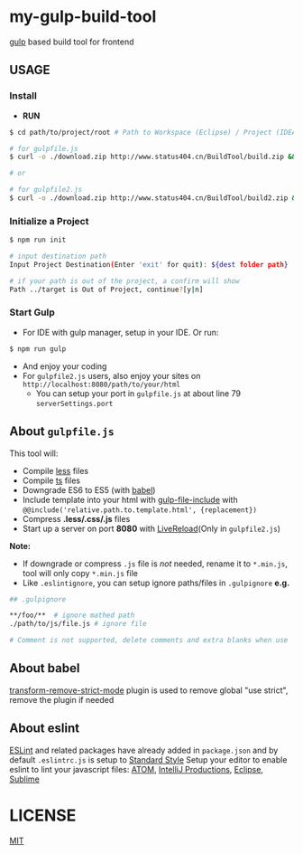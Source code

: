 # my-gulp-build-tool
[gulp](https://gulpjs.com/) based build tool for frontend

## USAGE

### Install
- **RUN**
```bash
$ cd path/to/project/root # Path to Workspace (Eclipse) / Project (IDEA) ROOT

# for gulpfile.js
$ curl -o ./download.zip http://www.status404.cn/BuildTool/build.zip && unzip -uo ./download.zip -d ./ && rm ./download.zip && npm install

# or

# for gulpfile2.js
$ curl -o ./download.zip http://www.status404.cn/BuildTool/build2.zip && unzip -uo ./download.zip -d ./ && rm ./download.zip && npm install
```

### Initialize a Project
```bash
$ npm run init

# input destination path
Input Project Destination(Enter 'exit' for quit): ${dest folder path}

# if your path is out of the project, a confirm will show
Path ../target is Out of Project, continue?[y|n]
```

### Start Gulp
- For IDE with gulp manager, setup in your IDE. Or run:
```bash
$ npm run gulp
```
- And enjoy your coding
- For `gulpfile2.js` users, also enjoy your sites on `http://localhost:8080/path/to/your/html`
  - You can setup your port in `gulpfile.js` at about line 79 `serverSettings.port`

## About `gulpfile.js`
This tool will:
- Compile [less](http://lesscss.org/) files
- Compile [ts](http://www.typescriptlang.org/) files
- Downgrade ES6 to ES5 (with [babel](https://babeljs.io/))
- Include template into your html with [gulp-file-include](https://github.com/coderhaoxin/gulp-file-include) with `@@include('relative.path.to.template.html', {replacement})`
- Compress **.less/.css/.js** files
- Start up a server on port **8080** with [LiveReload](http://livereload.com/)(Only in `gulpfile2.js`)

**Note:**
- If downgrade or compress `.js` file is *not* needed, rename it to `*.min.js`, tool will only copy `*.min.js` file
- Like `.eslintignore`, you can setup ignore paths/files in `.gulpignore` **e.g.**
```bash
## .gulpignore

**/foo/**  # ignore mathed path
./path/to/js/file.js # ignore file

# Comment is not supported, delete comments and extra blanks when use
```

## About babel
[transform-remove-strict-mode](https://github.com/genify/babel-plugin-transform-remove-strict-mode) plugin is used to remove global "use strict", remove the plugin if needed

## About eslint
[ESLint](https://eslint.org/) and related packages have already added in `package.json` and by default `.eslintrc.js` is setup to [Standard Style](https://github.com/standard/standard)
Setup your editor to enable eslint to lint your javascript files: [ATOM](https://atom.io/packages/eslint), [IntelliJ Productions](https://www.jetbrains.com/search/?q=eslint), [Eclipse](https://github.com/angelozerr/tern.java/wiki/Tern-Linter-ESLint), [Sublime](https://packagecontrol.io/packages/ESLint)

# LICENSE
[MIT](https://github.com/zexron/my-gulp-build-tool/blob/master/LICENSE)
